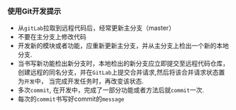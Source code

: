 ### 使用Git开发提示

* 从`gitLab`拉取到远程代码后，经常更新主分支（master）
* 不要在主分支上修改代码
* 开发新的模块或者功能，应重新更新主分支，并从主分支上检出一个新的本地分支.
* 当书写新功能检出新分支时，本地检出的新分支应立即提交至远程代码仓库，创建远程的同名分支，并在`GitLab`上提交合并请求,然后将该合并请求状态置为`开发`中， 当完成开发任务时，再改变该状态.
* 多次`commit`, 在开发中，完成了一部分功能或者方法后就`commit`一次.
* 每次的`commit`书写好commit的`message`



